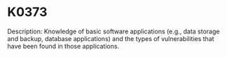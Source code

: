 # K0373
Description: Knowledge of basic software applications (e.g., data storage and backup, database applications) and the types of vulnerabilities that have been found in those applications.
